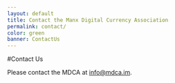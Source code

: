 ```yaml
---
layout: default
title: Contact the Manx Digital Currency Association
permalink: contact/
color: green
banner: ContactUs
---
```


#Contact Us

Please contact the MDCA at [info@mdca.im](mailto:info@mdca.im).